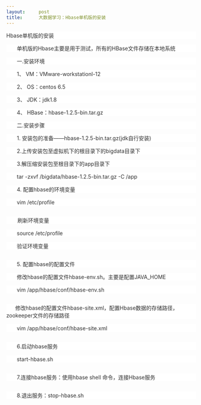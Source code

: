 ```yaml
---
layout:     post
title:      大数据学习：Hbase单机版的安装
---
```

<div id="article_content" class="article_content clearfix csdn-tracking-statistics" data-pid="blog" data-mod="popu_307" data-dsm="post">
								            <link rel="stylesheet" href="https://csdnimg.cn/release/phoenix/template/css/ck_htmledit_views-f76675cdea.css">
						<div class="htmledit_views" id="content_views">
                <p style="color:rgb(47,47,47);font-family:'-apple-system', 'SF UI Text', Arial, 'PingFang SC', 'Hiragino Sans GB', 'Microsoft YaHei', 'WenQuanYi Micro Hei', sans-serif;background-color:rgb(255,255,255);">Hbase单机版的安装</p><p style="color:rgb(47,47,47);font-family:'-apple-system', 'SF UI Text', Arial, 'PingFang SC', 'Hiragino Sans GB', 'Microsoft YaHei', 'WenQuanYi Micro Hei', sans-serif;background-color:rgb(255,255,255);">　　单机版的Hbase主要是用于测试，所有的HBase文件存储在本地系统</p><p style="color:rgb(47,47,47);font-family:'-apple-system', 'SF UI Text', Arial, 'PingFang SC', 'Hiragino Sans GB', 'Microsoft YaHei', 'WenQuanYi Micro Hei', sans-serif;background-color:rgb(255,255,255);">　　一.安装环境</p><p style="color:rgb(47,47,47);font-family:'-apple-system', 'SF UI Text', Arial, 'PingFang SC', 'Hiragino Sans GB', 'Microsoft YaHei', 'WenQuanYi Micro Hei', sans-serif;background-color:rgb(255,255,255);">　　1、 VM：VMware-workstationl-12</p><p style="color:rgb(47,47,47);font-family:'-apple-system', 'SF UI Text', Arial, 'PingFang SC', 'Hiragino Sans GB', 'Microsoft YaHei', 'WenQuanYi Micro Hei', sans-serif;background-color:rgb(255,255,255);">　　2、 OS：centos 6.5</p><p style="color:rgb(47,47,47);font-family:'-apple-system', 'SF UI Text', Arial, 'PingFang SC', 'Hiragino Sans GB', 'Microsoft YaHei', 'WenQuanYi Micro Hei', sans-serif;background-color:rgb(255,255,255);">　　3、 JDK：jdk1.8</p><p style="color:rgb(47,47,47);font-family:'-apple-system', 'SF UI Text', Arial, 'PingFang SC', 'Hiragino Sans GB', 'Microsoft YaHei', 'WenQuanYi Micro Hei', sans-serif;background-color:rgb(255,255,255);">　　4、 HBase：hbase-1.2.5-bin.tar.gz</p><p style="color:rgb(47,47,47);font-family:'-apple-system', 'SF UI Text', Arial, 'PingFang SC', 'Hiragino Sans GB', 'Microsoft YaHei', 'WenQuanYi Micro Hei', sans-serif;background-color:rgb(255,255,255);">　　二.安装步骤</p><p style="color:rgb(47,47,47);font-family:'-apple-system', 'SF UI Text', Arial, 'PingFang SC', 'Hiragino Sans GB', 'Microsoft YaHei', 'WenQuanYi Micro Hei', sans-serif;background-color:rgb(255,255,255);">　　1. 安装包的准备——hbase-1.2.5-bin.tar.gz(jdk自行安装)</p><p style="color:rgb(47,47,47);font-family:'-apple-system', 'SF UI Text', Arial, 'PingFang SC', 'Hiragino Sans GB', 'Microsoft YaHei', 'WenQuanYi Micro Hei', sans-serif;background-color:rgb(255,255,255);">　　2.上传安装包至虚拟机下的根目录下的bigdata目录下</p><p style="color:rgb(47,47,47);font-family:'-apple-system', 'SF UI Text', Arial, 'PingFang SC', 'Hiragino Sans GB', 'Microsoft YaHei', 'WenQuanYi Micro Hei', sans-serif;background-color:rgb(255,255,255);">　　3.解压缩安装包至根目录下的app目录下</p><p style="color:rgb(47,47,47);font-family:'-apple-system', 'SF UI Text', Arial, 'PingFang SC', 'Hiragino Sans GB', 'Microsoft YaHei', 'WenQuanYi Micro Hei', sans-serif;background-color:rgb(255,255,255);">　　tar -zxvf /bigdata/hbase-1.2.5-bin.tar.gz -C /app</p><p style="color:rgb(47,47,47);font-family:'-apple-system', 'SF UI Text', Arial, 'PingFang SC', 'Hiragino Sans GB', 'Microsoft YaHei', 'WenQuanYi Micro Hei', sans-serif;background-color:rgb(255,255,255);">　　4. 配置hbase的环境变量</p><p style="color:rgb(47,47,47);font-family:'-apple-system', 'SF UI Text', Arial, 'PingFang SC', 'Hiragino Sans GB', 'Microsoft YaHei', 'WenQuanYi Micro Hei', sans-serif;background-color:rgb(255,255,255);">　　vim /etc/profile</p><div class="image-package" style="width:700px;margin-left:-40px;text-align:center;color:rgb(47,47,47);font-family:'-apple-system', 'SF UI Text', Arial, 'PingFang SC', 'Hiragino Sans GB', 'Microsoft YaHei', 'WenQuanYi Micro Hei', sans-serif;background-color:rgb(255,255,255);"><div class="image-container" style="background-color:transparent;"><div class="image-container-fill"></div><div class="image-view" style="width:554px;"><img src="https://upload-images.jianshu.io/upload_images/11363019-af280106440175cc.png?imageMogr2/auto-orient/strip%7CimageView2/2/w/554" style="border:0px;vertical-align:middle;" alt=""></div></div></div><p style="color:rgb(47,47,47);font-family:'-apple-system', 'SF UI Text', Arial, 'PingFang SC', 'Hiragino Sans GB', 'Microsoft YaHei', 'WenQuanYi Micro Hei', sans-serif;background-color:rgb(255,255,255);">　    刷新环境变量</p><p style="color:rgb(47,47,47);font-family:'-apple-system', 'SF UI Text', Arial, 'PingFang SC', 'Hiragino Sans GB', 'Microsoft YaHei', 'WenQuanYi Micro Hei', sans-serif;background-color:rgb(255,255,255);">　　source /etc/profile</p><p style="color:rgb(47,47,47);font-family:'-apple-system', 'SF UI Text', Arial, 'PingFang SC', 'Hiragino Sans GB', 'Microsoft YaHei', 'WenQuanYi Micro Hei', sans-serif;background-color:rgb(255,255,255);">　　验证环境变量</p><div class="image-package" style="width:700px;margin-left:-40px;text-align:center;color:rgb(47,47,47);font-family:'-apple-system', 'SF UI Text', Arial, 'PingFang SC', 'Hiragino Sans GB', 'Microsoft YaHei', 'WenQuanYi Micro Hei', sans-serif;background-color:rgb(255,255,255);"><div class="image-container" style="background-color:transparent;"><div class="image-container-fill"></div><div class="image-view" style="width:554px;"><img src="https://upload-images.jianshu.io/upload_images/11363019-4031caec1682c710.png?imageMogr2/auto-orient/strip%7CimageView2/2/w/554" style="border:0px;vertical-align:middle;" alt=""></div></div></div><p style="color:rgb(47,47,47);font-family:'-apple-system', 'SF UI Text', Arial, 'PingFang SC', 'Hiragino Sans GB', 'Microsoft YaHei', 'WenQuanYi Micro Hei', sans-serif;background-color:rgb(255,255,255);">　　5. 配置hbase的配置文件</p><p style="color:rgb(47,47,47);font-family:'-apple-system', 'SF UI Text', Arial, 'PingFang SC', 'Hiragino Sans GB', 'Microsoft YaHei', 'WenQuanYi Micro Hei', sans-serif;background-color:rgb(255,255,255);">　　修改hbase的配置文件hbase-env.sh。主要是配置JAVA_HOME</p><p style="color:rgb(47,47,47);font-family:'-apple-system', 'SF UI Text', Arial, 'PingFang SC', 'Hiragino Sans GB', 'Microsoft YaHei', 'WenQuanYi Micro Hei', sans-serif;background-color:rgb(255,255,255);">　　vim /app/hbase/conf/hbase-env.sh</p><div class="image-package" style="width:700px;margin-left:-40px;text-align:center;color:rgb(47,47,47);font-family:'-apple-system', 'SF UI Text', Arial, 'PingFang SC', 'Hiragino Sans GB', 'Microsoft YaHei', 'WenQuanYi Micro Hei', sans-serif;background-color:rgb(255,255,255);"><div class="image-container" style="background-color:transparent;"><div class="image-container-fill"></div><div class="image-view" style="width:553px;"><img src="https://upload-images.jianshu.io/upload_images/11363019-89f1c82498553104.png?imageMogr2/auto-orient/strip%7CimageView2/2/w/553" style="border:0px;vertical-align:middle;" alt=""></div></div></div><p style="color:rgb(47,47,47);font-family:'-apple-system', 'SF UI Text', Arial, 'PingFang SC', 'Hiragino Sans GB', 'Microsoft YaHei', 'WenQuanYi Micro Hei', sans-serif;background-color:rgb(255,255,255);">      修改hbase的配置文件hbase-site.xml，配置Hbase数据的存储路径，zookeeper文件的存储路径</p><p style="color:rgb(47,47,47);font-family:'-apple-system', 'SF UI Text', Arial, 'PingFang SC', 'Hiragino Sans GB', 'Microsoft YaHei', 'WenQuanYi Micro Hei', sans-serif;background-color:rgb(255,255,255);">　　vim /app/hbase/conf/hbase-site.xml</p><div class="image-package" style="width:700px;margin-left:-40px;text-align:center;color:rgb(47,47,47);font-family:'-apple-system', 'SF UI Text', Arial, 'PingFang SC', 'Hiragino Sans GB', 'Microsoft YaHei', 'WenQuanYi Micro Hei', sans-serif;background-color:rgb(255,255,255);"><div class="image-container" style="background-color:transparent;"><div class="image-container-fill"></div><div class="image-view" style="width:553px;"><img src="https://upload-images.jianshu.io/upload_images/11363019-837b4053b6807972.png?imageMogr2/auto-orient/strip%7CimageView2/2/w/553" style="border:0px;vertical-align:middle;" alt=""></div></div></div><p style="color:rgb(47,47,47);font-family:'-apple-system', 'SF UI Text', Arial, 'PingFang SC', 'Hiragino Sans GB', 'Microsoft YaHei', 'WenQuanYi Micro Hei', sans-serif;background-color:rgb(255,255,255);">　　6.启动hbase服务</p><p style="color:rgb(47,47,47);font-family:'-apple-system', 'SF UI Text', Arial, 'PingFang SC', 'Hiragino Sans GB', 'Microsoft YaHei', 'WenQuanYi Micro Hei', sans-serif;background-color:rgb(255,255,255);">　　start-hbase.sh</p><div class="image-package" style="width:700px;margin-left:-40px;text-align:center;color:rgb(47,47,47);font-family:'-apple-system', 'SF UI Text', Arial, 'PingFang SC', 'Hiragino Sans GB', 'Microsoft YaHei', 'WenQuanYi Micro Hei', sans-serif;background-color:rgb(255,255,255);"><div class="image-container" style="background-color:transparent;"><div class="image-container-fill"></div><div class="image-view" style="width:553px;"><img src="https://upload-images.jianshu.io/upload_images/11363019-ec6a634b3c174ba0.png?imageMogr2/auto-orient/strip%7CimageView2/2/w/553" style="border:0px;vertical-align:middle;" alt=""></div></div></div><p style="color:rgb(47,47,47);font-family:'-apple-system', 'SF UI Text', Arial, 'PingFang SC', 'Hiragino Sans GB', 'Microsoft YaHei', 'WenQuanYi Micro Hei', sans-serif;background-color:rgb(255,255,255);">　　7.连接hbase服务：使用hbase shell 命令，连接Hbase服务</p><div class="image-package" style="width:700px;margin-left:-40px;text-align:center;color:rgb(47,47,47);font-family:'-apple-system', 'SF UI Text', Arial, 'PingFang SC', 'Hiragino Sans GB', 'Microsoft YaHei', 'WenQuanYi Micro Hei', sans-serif;background-color:rgb(255,255,255);"><div class="image-container" style="background-color:transparent;"><div class="image-container-fill"></div><div class="image-view" style="width:554px;"><img src="https://upload-images.jianshu.io/upload_images/11363019-be0f41902851822d.png?imageMogr2/auto-orient/strip%7CimageView2/2/w/554" style="border:0px;vertical-align:middle;" alt=""></div></div></div><p style="color:rgb(47,47,47);font-family:'-apple-system', 'SF UI Text', Arial, 'PingFang SC', 'Hiragino Sans GB', 'Microsoft YaHei', 'WenQuanYi Micro Hei', sans-serif;background-color:rgb(255,255,255);">　　8.退出服务：stop-hbase.sh</p><div class="image-package" style="width:700px;margin-left:-40px;text-align:center;color:rgb(47,47,47);font-family:'-apple-system', 'SF UI Text', Arial, 'PingFang SC', 'Hiragino Sans GB', 'Microsoft YaHei', 'WenQuanYi Micro Hei', sans-serif;background-color:rgb(255,255,255);"><div class="image-container" style="background-color:transparent;"><div class="image-container-fill"></div><div class="image-view" style="width:554px;"><img src="https://upload-images.jianshu.io/upload_images/11363019-e3361fcdd3e50659.png?imageMogr2/auto-orient/strip%7CimageView2/2/w/554" style="border:0px;vertical-align:middle;" alt=""></div></div></div>            </div>
                </div>